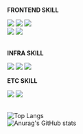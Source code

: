 

**FRONTEND SKILL**
<div>
<img src="https://img.shields.io/badge/JavaScript-F7DF1E?style=flat-square&logo=javascript&logoColor=black"/> 
<img src="https://img.shields.io/badge/Tailwind CSS-06B6D4?style=flat-square&logo=Tailwind CSS&logoColor=white"/>
<img src="https://img.shields.io/badge/React-61DAFB?style=flat-square&logo=React&logoColor=black"/> <br>
<img src="https://img.shields.io/badge/zustand-orange?style=for-the-badge&logo=zustand&logoColor=white"> <img src="https://img.shields.io/badge/Tanstack Query-FF4154?style=for-the-badge&logo=TanstackQuery&logoColor=white">
</div>
<br/>

**INFRA SKILL**
<div>
    <img src="https://img.shields.io/badge/Amazon AWS-232F3E?style=flat-square&logo=amazonaws&logoColor=white"/>
    <img src="https://img.shields.io/badge/Linux-FCC624?style=flat-square&logo=linux&logoColor=black"/>
    <img src="https://img.shields.io/badge/MySQL-4479A1?style=flat-square&logo=MySQL&logoColor=white"/>
</div>

**ETC SKILL**
<div>
   <img src="https://img.shields.io/badge/Python-3776AB?style=flat-square&logo=Python&logoColor=white"/>
    <img src="https://img.shields.io/badge/Spring-6DB33F?style=flat-square&logo=Spring&logoColor=white"/>
</div>
<br/>

![Top Langs](https://github-readme-stats.vercel.app/api/top-langs/?username=anuraghazra&layout=compact)
<br/>
![Anurag's GitHub stats](https://github-readme-stats.vercel.app/api?username=ystgd07&hide=contribs,prs&show_icons=true&theme=graywhite)
